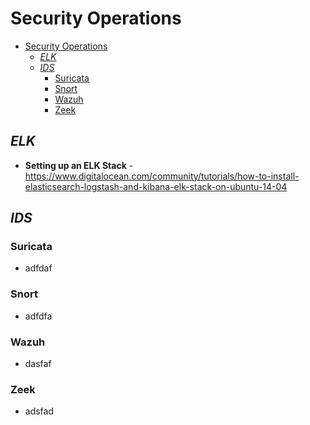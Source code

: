 # Security Operations

<!--- begin -->
- [Security Operations](#security-operations)
  - [_ELK_](#elk)
  - [_IDS_](#ids)
    - [Suricata](#suricata)
    - [Snort](#snort)
    - [Wazuh](#wazuh)
    - [Zeek](#zeek)
<!--- end -->

## _ELK_

* **Setting up an ELK Stack** - <https://www.digitalocean.com/community/tutorials/how-to-install-elasticsearch-logstash-and-kibana-elk-stack-on-ubuntu-14-04>

## _IDS_

### Suricata

* adfdaf

### Snort

* adfdfa

### Wazuh

* dasfaf

### Zeek

* adsfad